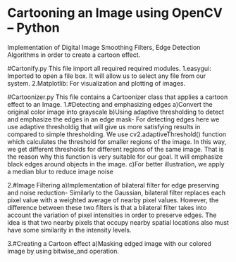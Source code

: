 # Cartooning an Image using OpenCV – Python
Implementation of Digital Image Smoothing Filters, Edge Detection Algorithms in order to create a cartoon effect.

#Cartonify.py
This file import all required required modules.
  1.easygui: Imported to open a file box. It will allow us to select any file from our system.
  2.Matplotlib: For visualization and plotting of images.
  
#Cartoonizer.py
This file contains a Cartoonizer class that applies a cartoon effect to an Image.
  1.#Detecting and emphasizing edges
    a)Convert the original color image into grayscale
    b)Using adaptive thresholding to detect and emphasize the edges in an edge mask-
       For detecting edges here we use adaptive thresholdig that will give us more satisfying results in compared to simple thresholding. We use cv2.adaptiveThreshold() function          which calculates the threshold for smaller regions of the image. In this way, we get different thresholds for different regions of the same image. That is the reason why          this function is very suitable for our goal. It will emphasize black edges around objects in the image.
    c)For better illustration, we apply a median blur to reduce image noise
    
  2.#Image Filtering
    a)Implementation of bilateral filter for edge preserving and noise reduction-
       Similarly to the Gaussian, bilateral filter replaces each pixel value with a weighted average of nearby pixel values. However, the difference between these two filters is          that a bilateral filter takes into account the variation of pixel intensities in order to preserve edges. The idea is that two nearby pixels that occupy nearby spatial            locations also must have some similarity in the intensity levels.
  
  3.#Creating a Cartoon effect
     a)Masking edged image with our colored image by using bitwise_and operation.
 
